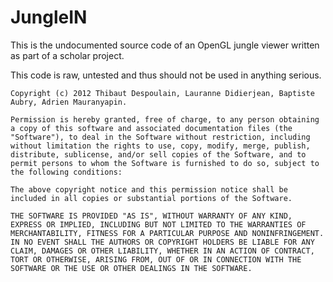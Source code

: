 JungleIN
========

This is the undocumented source code of an OpenGL jungle viewer written as part of a scholar project.

This code is raw, untested and thus should not be used in anything serious. 


	Copyright (c) 2012 Thibaut Despoulain, Lauranne Didierjean, Baptiste Aubry, Adrien Mauranyapin.

	Permission is hereby granted, free of charge, to any person obtaining a copy of this software and associated documentation files (the "Software"), to deal in the Software without restriction, including without limitation the rights to use, copy, modify, merge, publish, distribute, sublicense, and/or sell copies of the Software, and to permit persons to whom the Software is furnished to do so, subject to the following conditions:

	The above copyright notice and this permission notice shall be included in all copies or substantial portions of the Software.

	THE SOFTWARE IS PROVIDED "AS IS", WITHOUT WARRANTY OF ANY KIND, EXPRESS OR IMPLIED, INCLUDING BUT NOT LIMITED TO THE WARRANTIES OF MERCHANTABILITY, FITNESS FOR A PARTICULAR PURPOSE AND NONINFRINGEMENT. IN NO EVENT SHALL THE AUTHORS OR COPYRIGHT HOLDERS BE LIABLE FOR ANY CLAIM, DAMAGES OR OTHER LIABILITY, WHETHER IN AN ACTION OF CONTRACT, TORT OR OTHERWISE, ARISING FROM, OUT OF OR IN CONNECTION WITH THE SOFTWARE OR THE USE OR OTHER DEALINGS IN THE SOFTWARE.